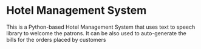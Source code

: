 # Hotel Management System
 This is a Python-based Hotel Management System that uses text to speech library to welcome the patrons. It can be also used to auto-generate the bills for the orders placed by customers
